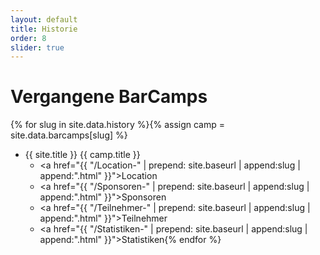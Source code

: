 ```yaml
---
layout: default
title: Historie
order: 8
slider: true
---
```


# Vergangene BarCamps

{% for slug in site.data.history %}{% assign camp = site.data.barcamps[slug] %}
 * {{ site.title }} {{ camp.title }}
   * <a href="{{ "/Location-" | prepend: site.baseurl | append:slug | append:".html" }}">Location</a>
   * <a href="{{ "/Sponsoren-" | prepend: site.baseurl | append:slug | append:".html" }}">Sponsoren</a>
   * <a href="{{ "/Teilnehmer-" | prepend: site.baseurl | append:slug | append:".html" }}">Teilnehmer</a>
   * <a href="{{ "/Statistiken-" | prepend: site.baseurl | append:slug | append:".html" }}">Statistiken</a>{% endfor %}
